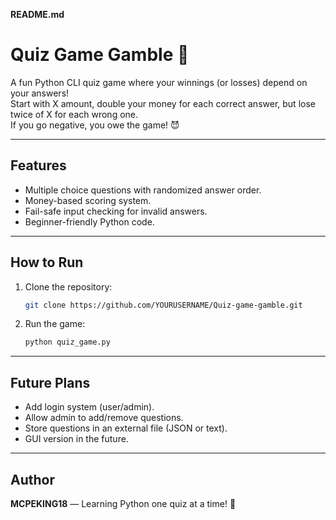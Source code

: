 **README.md**

# Quiz Game Gamble 🎯

A fun Python CLI quiz game where your winnings (or losses) depend on your answers!  
Start with X amount, double your money for each correct answer, but lose twice of X for each wrong one.  
If you go negative, you owe the game! 😈

---

## Features
- Multiple choice questions with randomized answer order.
- Money-based scoring system.
- Fail-safe input checking for invalid answers.
- Beginner-friendly Python code.

---

## How to Run
1. Clone the repository:
   ```bash
   git clone https://github.com/YOURUSERNAME/Quiz-game-gamble.git
   ```

2. Run the game:

   ```bash
   python quiz_game.py
   ```

---

## Future Plans

* Add login system (user/admin).
* Allow admin to add/remove questions.
* Store questions in an external file (JSON or text).
* GUI version in the future.

---

## Author

**MCPEKING18** — Learning Python one quiz at a time! 🐍
